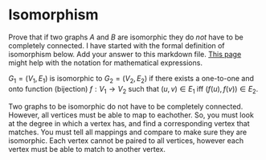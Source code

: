 # Isomorphism

Prove that if two graphs $A$ and $B$ are isomorphic they do *not* have to
be completely connected. I have started with the formal definition of
isomorphism below. Add your answer to this markdown file. [This
page](https://docs.github.com/en/get-started/writing-on-github/working-with-advanced-formatting/writing-mathematical-expressions)
might help with the notation for mathematical expressions.

$G_1=(V_1 , E_1)$ is isomorphic to $G_2 = (V_2, E_2)$ if there exists a
one-to-one and onto function (bijection) $f: V_1 \rightarrow V_2$ such that $(u,v)
\in E_1$ iff $(f(u),f(v)) \in E_2$.

Two graphs to be isomorphic do not have to be completely connected. However, all vertices
must be able to map to eachother. So, you must look at the degree in which a vertex has, and 
find a corresponding vertex that matches. You must tell all mappings and compare to make sure they are isomorphic.
Each vertex cannot be paired to all vertices, however each vertex must be able to match to another vertex.
